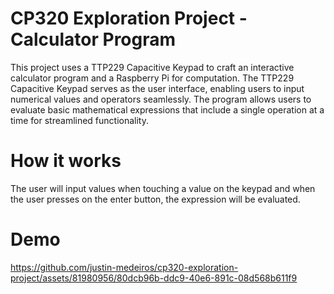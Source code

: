 # CP320 Exploration Project - Calculator Program

This project uses a TTP229 Capacitive Keypad to craft an interactive calculator program and a Raspberry Pi for computation. The TTP229 Capacitive Keypad serves as the user interface, enabling users to input numerical values and operators seamlessly. The program allows users to evaluate basic mathematical expressions that include a single operation at a time for streamlined functionality.

# How it works

The user will input values when touching a value on the keypad and when the user presses on the enter button, the expression will be evaluated.

# Demo

https://github.com/justin-medeiros/cp320-exploration-project/assets/81980956/80dcb96b-ddc9-40e6-891c-08d568b611f9

